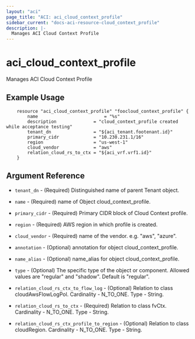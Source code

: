 ```yaml
---
layout: "aci"
page_title: "ACI: aci_cloud_context_profile"
sidebar_current: "docs-aci-resource-cloud_context_profile"
description: |-
  Manages ACI Cloud Context Profile
---
```


# aci_cloud_context_profile #
Manages ACI Cloud Context Profile

## Example Usage ##

```hcl
	resource "aci_cloud_context_profile" "foocloud_context_profile" {
		name 		                 = "%s"
		description              = "cloud_context_profile created while acceptance testing"
		tenant_dn                = "${aci_tenant.footenant.id}"
		primary_cidr             = "10.230.231.1/16"
		region                   = "us-west-1"
		cloud_vendor			 = "aws"
		relation_cloud_rs_to_ctx = "${aci_vrf.vrf1.id}"
	}
```
## Argument Reference ##
* `tenant_dn` - (Required) Distinguished name of parent Tenant object.
* `name` - (Required) name of Object cloud_context_profile.
* `primary_cidr` - (Required) Primary CIDR block of Cloud Context profile. 
* `region` - (Required) AWS region in which profile is created.
* `cloud_vendor` - (Required) name of the vendor. e.g. "aws", "azure".
* `annotation` - (Optional) annotation for object cloud_context_profile.
* `name_alias` - (Optional) name_alias for object cloud_context_profile.
* `type` - (Optional) The specific type of the object or component. Allowed values are "regular" and "shadow". Default is "regular".

* `relation_cloud_rs_ctx_to_flow_log` - (Optional) Relation to class cloudAwsFlowLogPol. Cardinality - N_TO_ONE. Type - String.
                
* `relation_cloud_rs_to_ctx` - (Required) Relation to class fvCtx. Cardinality - N_TO_ONE. Type - String.
                
* `relation_cloud_rs_ctx_profile_to_region` - (Optional) Relation to class cloudRegion. Cardinality - N_TO_ONE. Type - String.
                



